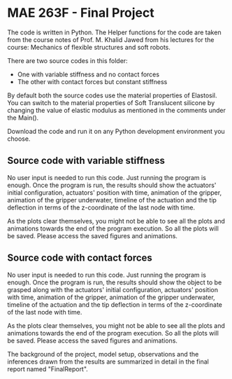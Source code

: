 # MAE 263F - Final Project
The code is written in Python.
The Helper functions for the code are taken from the course notes of Prof. M. Khalid Jawed from his lectures for the course: Mechanics of flexible structures and soft robots.

There are two source codes in this folder:
- One with variable stiffness and no contact forces
- The other with contact forces but constant stiffness

By default both the source codes use the material properties of Elastosil. You can switch to the material properties of Soft Translucent silicone by changing the value of elastic modulus as mentioned in the comments under the Main().

Download the code and run it on any Python development environment you choose.

**Source code with variable stiffness**
-
No user input is needed to run this code. Just running the program is enough. Once the program is run, the results should show the actuators' initial configuration, actuators' position with time, animation of the gripper, animation of the gripper underwater, timeline of the actuation and the tip deflection in terms of the z-coordinate of the last node with time.

As the plots clear themselves, you might not be able to see all the plots and animations towards the end of the program execution. So all the plots will be saved. Please access the saved figures and animations.

**Source code with contact forces**
-
No user input is needed to run this code. Just running the program is enough. Once the program is run, the results should show the object to be grasped along with the actuators' initial configuration, actuators' position with time, animation of the gripper, animation of the gripper underwater, timeline of the actuation and the tip deflection in terms of the z-coordinate of the last node with time.

As the plots clear themselves, you might not be able to see all the plots and animations towards the end of the program execution. So all the plots will be saved. Please access the saved figures and animations.

The background of the project, model setup, observations and the inferences drawn from the results are summarized in detail in the final report named "FinalReport".
     

